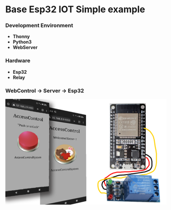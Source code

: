 # Base Esp32 IOT Simple example

### Development Environment
- **Thonny** 
- **Python3** 
- **WebServer**

### Hardware
- **Esp32**
- **Relay**

### WebControl -> Server -> Esp32

![image](https://github.com/ShaderFallback/base-esp32-Socket-IOT/blob/main/Image/iot.png)
